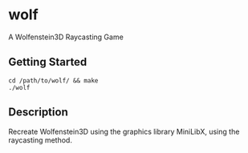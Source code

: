 # wolf
A Wolfenstein3D Raycasting Game

## Getting Started
```
cd /path/to/wolf/ && make
./wolf
```

## Description
Recreate Wolfenstein3D using the graphics library MiniLibX, using the raycasting method.
